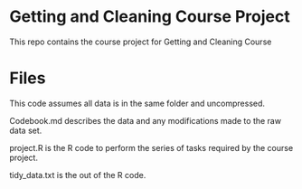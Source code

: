 # Getting and Cleaning Course Project 
This repo contains the course project for Getting and Cleaning Course

# Files
This code assumes all data is in the same folder and uncompressed. 

Codebook.md describes the data and any modifications made to the raw data set. 

project.R is the R code to perform the series of tasks required by the course project. 

tidy_data.txt is the out of the R code. 

